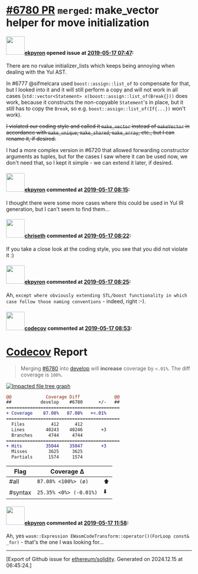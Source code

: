 # [\#6780 PR](https://github.com/ethereum/solidity/pull/6780) `merged`: make_vector helper for move initialization

#### <img src="https://avatars.githubusercontent.com/u/1347491?v=4" width="50">[ekpyron](https://github.com/ekpyron) opened issue at [2019-05-17 07:47](https://github.com/ethereum/solidity/pull/6780):

There are no rvalue initializer_lists which keeps being annoying when dealing with the Yul AST.

In #6777 @sifmelcara used ``boost::assign::list_of`` to compensate for that, but I looked into it and it will still perform a copy and will not work in all cases (``std::vector<Statement> x(boost::assign::list_of(Break{}))`` does work, because it constructs the non-copyable ``Statement``'s in place, but it still has to copy the ``Break``, so e.g. ``boost::assign::list_of(If{...})`` won't work).

~~I violated our coding style and called it ``make_vector`` instead of ``makeVector`` in accordance with ``make_unique``, ``make_shared``, ``make_array``, etc., but I can rename it, if desired.~~

I had a more complex version in #6720 that allowed forwarding constructor arguments as tuples, but for the cases I saw where it can be used now, we don't need that, so I kept it simple - we can extend it later, if desired.

#### <img src="https://avatars.githubusercontent.com/u/1347491?v=4" width="50">[ekpyron](https://github.com/ekpyron) commented at [2019-05-17 08:15](https://github.com/ethereum/solidity/pull/6780#issuecomment-493365477):

I thought there were some more cases where this could be used in Yul IR generation, but I can't seem to find them...

#### <img src="https://avatars.githubusercontent.com/u/9073706?v=4" width="50">[chriseth](https://github.com/chriseth) commented at [2019-05-17 08:22](https://github.com/ethereum/solidity/pull/6780#issuecomment-493367478):

If you take a close look at the coding style, you see that you did not violate it :)

#### <img src="https://avatars.githubusercontent.com/u/1347491?v=4" width="50">[ekpyron](https://github.com/ekpyron) commented at [2019-05-17 08:25](https://github.com/ethereum/solidity/pull/6780#issuecomment-493368570):

Ah, ``except where obviously extending STL/boost functionality in which case follow those naming conventions`` - indeed, right :-).

#### <img src="https://avatars.githubusercontent.com/in/254?v=4" width="50">[codecov](https://github.com/apps/codecov) commented at [2019-05-17 08:53](https://github.com/ethereum/solidity/pull/6780#issuecomment-493376932):

# [Codecov](https://codecov.io/gh/ethereum/solidity/pull/6780?src=pr&el=h1) Report
> Merging [#6780](https://codecov.io/gh/ethereum/solidity/pull/6780?src=pr&el=desc) into [develop](https://codecov.io/gh/ethereum/solidity/commit/e20fbd388b1a80a6463864fbc8574795521ed5b6?src=pr&el=desc) will **increase** coverage by `<.01%`.
> The diff coverage is `100%`.

[![Impacted file tree graph](https://codecov.io/gh/ethereum/solidity/pull/6780/graphs/tree.svg?width=650&token=87PGzVEwU0&height=150&src=pr)](https://codecov.io/gh/ethereum/solidity/pull/6780?src=pr&el=tree)

```diff
@@             Coverage Diff             @@
##           develop    #6780      +/-   ##
===========================================
+ Coverage    87.08%   87.08%   +<.01%     
===========================================
  Files          412      412              
  Lines        40243    40246       +3     
  Branches      4744     4744              
===========================================
+ Hits         35044    35047       +3     
  Misses        3625     3625              
  Partials      1574     1574
```

| Flag | Coverage Δ | |
|---|---|---|
| #all | `87.08% <100%> (ø)` | :arrow_up: |
| #syntax | `25.35% <0%> (-0.01%)` | :arrow_down: |

#### <img src="https://avatars.githubusercontent.com/u/1347491?v=4" width="50">[ekpyron](https://github.com/ekpyron) commented at [2019-05-17 11:58](https://github.com/ethereum/solidity/pull/6780#issuecomment-493427495):

Ah, yes ``wasm::Expression EWasmCodeTransform::operator()(ForLoop const& _for)`` - that's the one I was looking for...


-------------------------------------------------------------------------------



[Export of Github issue for [ethereum/solidity](https://github.com/ethereum/solidity). Generated on 2024.12.15 at 06:45:24.]
